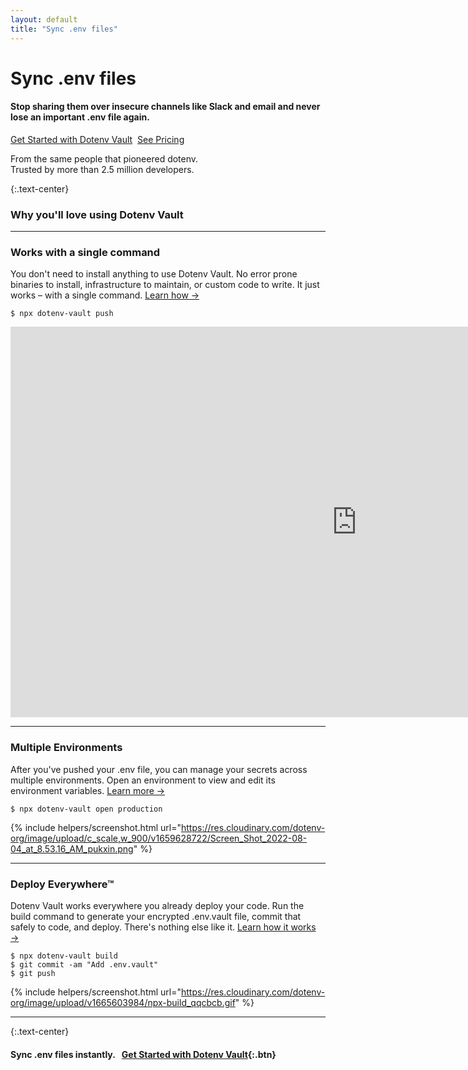 ```yaml
---
layout: default
title: "Sync .env files"
---
```


<div class="hero">
  <h1>Sync .env files</h1>

  <div>
    <h4 class="font-weight-normal">Stop sharing them over insecure channels like Slack and email and never lose an important .env file again.</h4>
    <p><a class="btn" href="/signup">Get Started with Dotenv Vault</a>&nbsp;&nbsp;<a href="/pricing">See Pricing</a></p>
    <p>
      From the same people that pioneered dotenv.
      <br/>
      Trusted by more than 2.5 million developers.
    </p>
  </div>
</div>

<article markdown="1">

{:.text-center}
### Why you'll love using Dotenv Vault

---

### Works with a single command

You don't need to install anything to use Dotenv Vault. No error prone binaries to install, infrastructure to maintain, or custom code to write. It just works – with a single command. [Learn how &rarr;](/docs/tutorials/sync)

```
$ npx dotenv-vault push
```

<div class="rounded video border border-success bg-dark">
  <iframe width="1108" height="625" src="https://www.youtube.com/embed/z-lBjxfhWeY" title="1 Minute Overview" frameborder="0" allow="accelerometer; autoplay; clipboard-write; encrypted-media; gyroscope; picture-in-picture" allowfullscreen></iframe>
</div>

---

### Multiple Environments

After you've pushed your .env file, you can manage your secrets across multiple environments. Open an environment to view and edit its environment variables. [Learn more &rarr;](/docs/tutorials/environments)

```
$ npx dotenv-vault open production
```

{% include helpers/screenshot.html url="https://res.cloudinary.com/dotenv-org/image/upload/c_scale,w_900/v1659628722/Screen_Shot_2022-08-04_at_8.53.16_AM_pukxin.png" %}



---

### Deploy Everywhere™

Dotenv Vault works everywhere you already deploy your code. Run the build command to generate your encrypted .env.vault file, commit that safely to code, and deploy. There's nothing else like it. [Learn how it works &rarr;](/docs/tutorials/deploy)

```
$ npx dotenv-vault build
$ git commit -am "Add .env.vault"
$ git push
```

{% include helpers/screenshot.html url="https://res.cloudinary.com/dotenv-org/image/upload/v1665603984/npx-build_qqcbcb.gif" %}

---

{:.text-center}
#### Sync .env files instantly.&nbsp;&nbsp;&nbsp;[Get Started with Dotenv Vault](/signup){:.btn}

</article>

<!--
Make your experience even better!

  <h2>Add your teammates</h2>

  <p>Add your teammates and stop sharing .env files over insecure channels like Slack and email. Spend your time coding rather than updating .env.example files, and never lose an important .env file again. Tell your teammates to run:</p>

  <h2>Manage their access</h2>

<pre><code>npx dotenv-vault pull</code></pre>
-->
